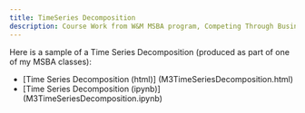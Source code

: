 ```yaml
---
title: TimeSeries Decomposition
description: Course Work from W&M MSBA program, Competing Through Business Analytics
---
```


Here is a sample of a Time Series Decomposition (produced as part of one of my MSBA classes):

- [Time Series Decomposition (html)] (M3TimeSeriesDecomposition.html)
- [Time Series Decomposition (ipynb)] (M3TimeSeriesDecomposition.ipynb)
